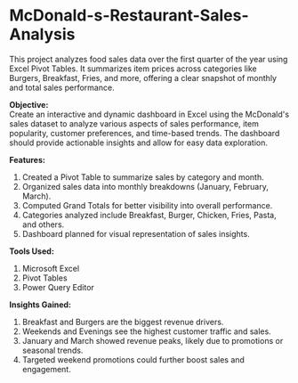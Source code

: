 # McDonald-s-Restaurant-Sales-Analysis
This project analyzes food sales data over the first quarter of the year using Excel Pivot Tables. It summarizes item prices across categories like Burgers, Breakfast, Fries, and more, offering a clear snapshot of monthly and total sales performance.

**Objective:**  
Create an interactive and dynamic dashboard in Excel using the McDonald's sales dataset to analyze various aspects of sales performance, item popularity, customer preferences, and time-based trends. The dashboard should provide actionable insights and allow for easy data exploration.

**Features:**
1. Created a Pivot Table to summarize sales by category and month.
2. Organized sales data into monthly breakdowns (January, February, March).
3. Computed Grand Totals for better visibility into overall performance.
4. Categories analyzed include Breakfast, Burger, Chicken, Fries, Pasta, and others.
5. Dashboard planned for visual representation of sales insights.

**Tools Used:**
1. Microsoft Excel
2. Pivot Tables
3. Power Query Editor

**Insights Gained:**
1. Breakfast and Burgers are the biggest revenue drivers.
2. Weekends and Evenings see the highest customer traffic and sales.
3. January and March showed revenue peaks, likely due to promotions or seasonal trends.
4. Targeted weekend promotions could further boost sales and engagement.
